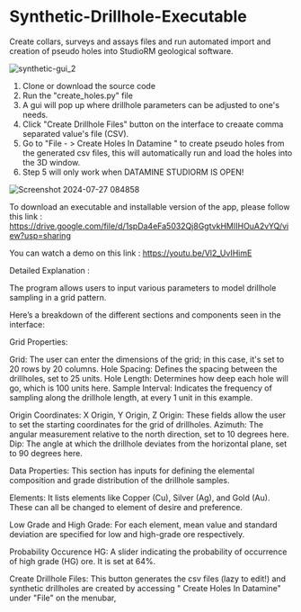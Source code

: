 # Synthetic-Drillhole-Executable
Create collars, surveys and assays files and run automated import and creation of pseudo holes into StudioRM geological software.

![synthetic-gui_2](https://github.com/user-attachments/assets/e33f6a89-bf32-4997-8aa9-26a3182eab80)

1. Clone or download the source code
2. Run the "create_holes.py" file
3. A gui will pop up where drillhole parameters can be adjusted to one's needs.
4. Click "Create Drillhole Files" button on the interface to creaate comma separated value's file (CSV).
5. Go to "File - >  Create Holes In Datamine " to create pseudo holes from the generated csv files, this will automatically run and load the holes into the 3D window.
6. Step 5 will only work when DATAMINE STUDIORM IS OPEN!


![Screenshot 2024-07-27 084858](https://github.com/user-attachments/assets/f0ef99bb-af53-4df6-bcd1-de6bf2588946)

To download an executable and installable version of the app, please follow this link :  https://drive.google.com/file/d/1spDa4eFa5032Qj8GgtvkHMIIHOuA2vYQ/view?usp=sharing

You can watch a demo on this link : https://youtu.be/Vl2_UvIHimE


Detailed Explanation :

The program allows users to input various parameters to model drillhole sampling in a grid pattern. 

Here’s a breakdown of the different sections and components seen in the interface:

Grid Properties:

Grid: The user can enter the dimensions of the grid; in this case, it's set to 20 rows by 20 columns.
Hole Spacing: Defines the spacing between the drillholes, set to 25 units.
Hole Length: Determines how deep each hole will go, which is 100 units here.
Sample Interval: Indicates the frequency of sampling along the drillhole length, at every 1 unit in this example.

Origin Coordinates:
X Origin, Y Origin, Z Origin: These fields allow the user to set the starting coordinates for the grid of drillholes.
Azimuth: The angular measurement relative to the north direction, set to 10 degrees here.
Dip: The angle at which the drillhole deviates from the horizontal plane, set to 90 degrees here.

Data Properties: 
This section has inputs for defining the elemental composition and grade distribution of the drillhole samples.

Elements: 
It lists elements like Copper (Cu), Silver (Ag), and Gold (Au). These can all be changed to element of desire and preference.

Low Grade and High Grade: For each element, mean value and standard deviation are specified for low and high-grade ore respectively.

Probability Occurence HG: 
A slider indicating the probability of occurrence of high grade (HG) ore. It is set at 64%.

Create Drillhole Files: This button generates the csv files (lazy to edit!) and synthetic drillholes are created by accessing " Create Holes In Datamine" under "File" on the menubar,
